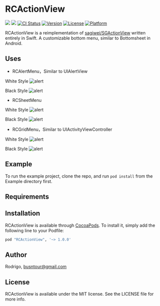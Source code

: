 # RCActionView
[![](http://img.shields.io/badge/iOS-8.0%2B-blue.svg)]()
[![](http://img.shields.io/badge/Swift-2.0-blue.svg)]()
[![CI Status](http://img.shields.io/travis/flipacholas/RCActionView.svg?style=flat)](https://travis-ci.org/Rodrigo/RCActionView)
[![Version](https://img.shields.io/cocoapods/v/RCActionView.svg?style=flat)](http://cocoapods.org/pods/RCActionView)
[![License](https://img.shields.io/cocoapods/l/RCActionView.svg?style=flat)](http://cocoapods.org/pods/RCActionView)
[![Platform](https://img.shields.io/cocoapods/p/RCActionView.svg?style=flat)](http://cocoapods.org/pods/RCActionView)

RCActionView is a reimplementation of [sagiwei/SGActionView](https://github.com/sagiwei/SGActionView) written entirely in Swift. A customizable bottom menu, similar to Bottomsheet in Android. 

## Uses

* RCAlertMenu，Similar to UIAlertView

White Style
![alert](Images/AlertViewWhite.gif)

Black Style
![alert](Images/AlertViewBlack.gif)

* RCSheetMenu

White Style
![alert](Images/SheetViewWhite.gif)

Black Style
![alert](Images/SheetViewBlack.gif)

* RCGridMenu，Similar to UIActivityViewController

White Style
![alert](Images/GridViewWhite.gif)

Black Style
![alert](Images/GridViewBlack.gif)

## Example
To run the example project, clone the repo, and run `pod install` from the Example directory first.

## Requirements

## Installation

RCActionView is available through [CocoaPods](http://cocoapods.org). To install
it, simply add the following line to your Podfile:

```ruby
pod "RCActionView", '~> 1.0.0'
```

## Author

Rodrigo, busntour@gmail.com

## License

RCActionView is available under the MIT license. See the LICENSE file for more info.
